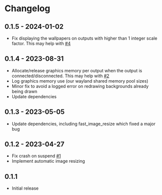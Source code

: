 # Changelog

## 0.1.5 - 2024-01-02
- Fix displaying the wallpapers on outputs with higher than 1 integer scale factor. This may help with [#4](https://github.com/gergo-salyi/multibg-sway/issues/4)

## 0.1.4 - 2023-08-31
- Allocate/release graphics memory per output when the output is connected/disconnected. This may help with [#2](https://github.com/gergo-salyi/multibg-sway/issues/2)
- Log graphics memory use (our wayland shared memory pool sizes)
- Minor fix to avoid a logged error on redrawing backgrounds already being drawn
- Update dependencies

## 0.1.3 - 2023-05-05
- Update dependencies, including fast_image_resize which fixed a major bug

## 0.1.2 - 2023-04-27
- Fix crash on suspend [#1](https://github.com/gergo-salyi/multibg-sway/issues/1)
- Implement automatic image resizing

## 0.1.1
- Initial release
